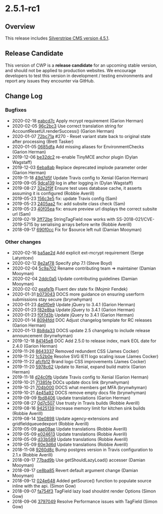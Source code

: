 # 2.5.1-rc1

## Overview

This release includes [Silverstripe CMS version 4.5.1](https://docs.silverstripe.org/en/4/changelogs/4.5.1/).


## Release Candidate

This version of CWP is a **release candidate** for an upcoming stable version, and should not be applied to production websites. We encourage developers to test this version in development / testing environments and report any issues they encounter via GitHub.


<!--- Changes below this line will be automatically regenerated -->



## Change Log

### Bugfixes

 * 2020-02-18 [eabcd7c](https://github.com/silverstripe/cwp-recipe-kitchen-sink/commit/eabcd7c19eff2be58f2e979b2a599690dd1ed00f) Apply mcrypt requirement (Garion Herman)
 * 2020-02-05 [96c2bc3](https://github.com/silverstripe/silverstripe-mfa/commit/96c2bc39017225edd2c81be2b2ea43e568983eab) Use correct translation string for AccountResetUI.renderSuccess() (Garion Herman)
 * 2020-01-07 [72bc71a](https://github.com/silverstripe/silverstripe-fulltextsearch/commit/72bc71a6a18e8003ad5d79d634121ede59c4103d) #270 - Reset variant state back to original state after processing (Brett Tasker)
 * 2020-01-05 [0685dfa](https://github.com/silverstripe/silverstripe-environmentcheck/commit/0685dfad75f1e5aff205337ef8db09ec2627e2eb) Add missing aliases for EnvironmentChecks (Garion Herman)
 * 2019-12-06 [be32dc2](https://github.com/silverstripe/cwp/commit/be32dc28ead2fb45bc5c7813d9f36ac8ffeaaca2) re-enable TinyMCE anchor plugin (Dylan Wagstaff)
 * 2019-12-03 [6eba8ab](https://github.com/silverstripe/silverstripe-auditor/commit/6eba8ab595efbe1952ea583428351b82b1d265b1) Replace deprecated implode parameter order (Garion Herman)
 * 2019-11-18 [49d7d5f](https://github.com/silverstripe/silverstripe-environmentcheck/commit/49d7d5f2a37dc092f0a62d256029bc93f6f8b9fc) Update Travis config to Xenial (Garion Herman)
 * 2019-09-05 [9dca139](https://github.com/silverstripe/silverstripe-realme/commit/9dca1398ddff6f8b8c93d77ea20f4262c5d1ee48) log in after logging in (Dylan Wagstaff)
 * 2019-08-27 [32e2f9f](https://github.com/silverstripe/silverstripe-textextraction/commit/32e2f9f84f2f897bb71d19e69612b133e9ce88b2) Ensure test uses database cache, it asserts assuming it is configured (Robbie Averill)
 * 2019-05-23 [156c3e5](https://github.com/silverstripe/silverstripe-sharedraftcontent/commit/156c3e54bfcc75da049a2c248af3be39a97cd817) fix: update Travis config (Sam)
 * 2019-05-23 [2405aa2](https://github.com/silverstripe/silverstripe-sharedraftcontent/commit/2405aa2667edff554d95de3e7bc272ad3680e351) fix: add subsite class check (Sam)
 * 2019-05-23 [40f05ea](https://github.com/silverstripe/silverstripe-sharedraftcontent/commit/40f05eaec56665b26a53d8ee2c956538326179da) fix: ensure preview url displays the correct subsite url (Sam)
 * 2019-02-19 [3ff72be](https://github.com/silverstripe/silverstripe-tagfield/commit/3ff72be24c7e3bfab595efa2c745984ae0e7fbbf) StringTagField now works with SS-2018-021/CVE-2019-5715 by serialising arrays before write (Robbie Averill)
 * 2018-09-17 [690f0cc](https://github.com/silverstripe/silverstripe-tagfield/commit/690f0cc7934bd51355c30acb8b61a2e806838568) Fix for $source left null (Damian Mooyman)

### Other changes

 * 2020-02-16 [ba5ae2d](https://github.com/silverstripe/cwp-recipe-kitchen-sink/commit/ba5ae2d0024ce3ae203a25981780f30b609b2080) Add explicit ext-mcrypt requirement (Serge Latyntcev)
 * 2020-02-12 [8e2af78](https://github.com/silverstripe/cwp-recipe-kitchen-sink/commit/8e2af788721431959f227316b8c25691abb53099) Specify php 7.1 (Steve Boyd)
 * 2020-02-04 [5c9a702](https://github.com/tractorcow-farm/silverstripe-fluent/commit/5c9a7023672acb60de15baaf7ff2681cb1bd65de) Rename contributing team =&gt; maintainer (Damian Mooyman)
 * 2020-02-04 [2ddc0a5](https://github.com/tractorcow-farm/silverstripe-fluent/commit/2ddc0a5febb8ce16b2b09a503eb0fdb8eff3860c) Update contributing guidelines (Damian Mooyman)
 * 2020-02-02 [eeafe1b](https://github.com/tractorcow-farm/silverstripe-fluent/commit/eeafe1b89b55a597f538c5907940619ed2c66e26) Fluent dev state fix (Mojmir Fendek)
 * 2020-01-31 [b073043](https://github.com/silverstripe/cwp/commit/b0730432e80821dccbfca0db5fef0642585370d2) DOCS more guidance on ensuring userform submissions stay secure (brynwhyman)
 * 2020-01-23 [4e0f0e9](https://github.com/silverstripe/silverstripe-userforms/commit/4e0f0e903dcb7554bb8c226ef53e41c7f9395039) Update jQuery to 3.4.1 (Garion Herman)
 * 2020-01-23 [f82e8ba](https://github.com/silverstripe/cwp-watea-theme/commit/f82e8ba149046dbe024433d0cf6d31092b1654fe) Update jQuery to 3.4.1 (Garion Herman)
 * 2020-01-23 [f0f7d3b](https://github.com/silverstripe/cwp-starter-theme/commit/f0f7d3be6123c03ad1d3bc18e834354bf65bd65f) Update jQuery to 3.4.1 (Garion Herman)
 * 2020-01-14 [8094fdd](https://github.com/silverstripe/cwp-recipe-kitchen-sink/commit/8094fdd2ea1eb65074ff15b11db54dd1dea3aef7) DOC Adjust changelog template for RC releases (Garion Herman)
 * 2020-01-13 [8b8da33](https://github.com/silverstripe/cwp/commit/8b8da33403a35d287e6afae5dc66585785c3e6b2) DOCS update 2.5 changelog to include release announcement (brynwhyman)
 * 2019-12-18 [84145e8](https://github.com/silverstripe/cwp/commit/84145e8097a923449c0abaeacd2b0c5b5e930837) DOC Add 2.5.0 to release index, mark EOL date for 2.4.0 (Garion Herman)
 * 2019-11-26 [8643337](https://github.com/silverstripe/silverstripe-login-forms/commit/864333721d3a3b00d644687421f9cf162af3474c) Removed redundent CSS (James Cocker)
 * 2019-11-22 [1c52b0e](https://github.com/silverstripe/silverstripe-login-forms/commit/1c52b0ef084a99f49247f2ed7120ae6fcae68618) Resolve SVG IE11 logo scaling issue (James Cocker)
 * 2019-11-22 [afcfb12](https://github.com/silverstripe/silverstripe-login-forms/commit/afcfb12ed29f8adecd3e2e326130bf0ceb001b5e) Brand logo CSS improvements (James Cocker)
 * 2019-11-20 [5978c62](https://github.com/silverstripe/silverstripe-spamprotection/commit/5978c62022186b78549b70f54cd15d903de4fa2d) Update to Xenial, expand build matrix (Garion Herman)
 * 2019-11-18 [d24c0fb](https://github.com/silverstripe/cwp-pdfexport/commit/d24c0fb7e30ccd4294ca3ba871194e096c933f44) Update Travis config to Xenial (Garion Herman)
 * 2019-10-21 [71385fe](https://github.com/silverstripe/silverstripe-mfa/commit/71385fe9ce4fca0aabef70661f90429ada34da62) DOCs update docs link (brynwhyman)
 * 2019-10-21 [704b000](https://github.com/silverstripe/silverstripe-mfa/commit/704b000124ab2373584a999b7e5a85e1ffcb2abc) DOCS what members get MFA (brynwhyman)
 * 2019-10-21 [4e45a92](https://github.com/silverstripe/silverstripe-mfa/commit/4e45a92d5e2091ad106742da1fd0e5d6464f641e) DOCS remove empty docs file (brynwhyman)
 * 2019-09-09 [fbd8406](https://github.com/silverstripe/silverstripe-login-forms/commit/fbd8406eec0791c0813875d1138eec0cf24b4f4b) Update translations (Garion Herman)
 * 2019-08-27 [0d7c507](https://github.com/silverstripe/silverstripe-textextraction/commit/0d7c507b539beb41b036a2d58aca7c1e65eba2d4) Use trusty in Travis builds (Robbie Averill)
 * 2019-08-16 [9425139](https://github.com/silverstripe/cwp-recipe-kitchen-sink/commit/94251390d612ec5d6c895b81dd24176e765cb792) Increase memory limit for kitchen sink builds (Robbie Averill)
 * 2019-08-14 [10e0898](https://github.com/silverstripe/cwp-recipe-kitchen-sink/commit/10e0898fd2bcda94e7aeb5530efef76f623fda7a) Update agency-extensions and gridfieldqueuedexport (Robbie Averill)
 * 2019-05-09 [aae09ae](https://github.com/silverstripe/silverstripe-versionfeed/commit/aae09ae51f663678a0167309c26e003d3a7c8caa) Update translations (Robbie Averill)
 * 2019-05-09 [e024613](https://github.com/silverstripe/silverstripe-spamprotection/commit/e024613ede62f71f8431ebc86270272a38bd01e4) Update translations (Robbie Averill)
 * 2019-05-09 [d33b589](https://github.com/silverstripe/silverstripe-securityreport/commit/d33b589afd485d0e49dee0992578e7c324b000dc) Update translations (Robbie Averill)
 * 2019-05-09 [60e3d6d](https://github.com/silverstripe/silverstripe-documentconverter/commit/60e3d6d1aa083ff41687a4afcf9b00d01f6b4cb6) Update translations (Robbie Averill)
 * 2018-11-08 [9260d8c](https://github.com/silverstripe/silverstripe-versionfeed/commit/9260d8c744dd5097ce5b446adddba8964d40ef5d) Bump postgres version in Travis configuration to 2.1.x (Robbie Averill)
 * 2018-09-17 [77bad9b](https://github.com/silverstripe/silverstripe-tagfield/commit/77bad9b9437c68eb833c293c2674fd811fbac725) Use getShouldLazyLoad() accesser (Damian Mooyman)
 * 2018-09-17 [ce8ba85](https://github.com/silverstripe/silverstripe-tagfield/commit/ce8ba85182a012c28f91f54b3b24b7e3d5da2486) Revert default argument change (Damian Mooyman)
 * 2018-09-12 [024e648](https://github.com/silverstripe/silverstripe-tagfield/commit/024e648e5a807cc09f702d818ef1a1fcfffe035d) Added getSource() function to populate source inline with the api. (Simon Gow)
 * 2018-09-07 [fa754f3](https://github.com/silverstripe/silverstripe-tagfield/commit/fa754f3fd3cde7129473f380f5f471d97c933a52) TagField lazy load shouldnt render Options (Simon Gow)
 * 2018-09-06 [3797049](https://github.com/silverstripe/silverstripe-tagfield/commit/3797049a31bfddb53f9bfd6454b2726fc4a6aef4) Resolve Performance issues with TagField (Simon Gow)


<!--- Changes above this line will be automatically regenerated -->
